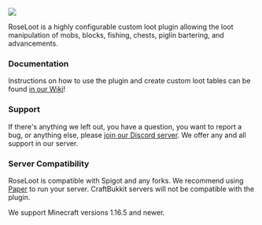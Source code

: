 ![](https://i.imgur.com/YWDZ0pA.png)


RoseLoot is a highly configurable custom loot plugin allowing the loot manipulation of mobs, blocks, fishing, chests, piglin bartering, and advancements.

### Documentation
Instructions on how to use the plugin and create custom loot tables can be found [in our Wiki](https://github.com/Rosewood-Development/RoseLoot/wiki)!

### Support
If there's anything we left out, you have a question, you want to report a bug, or anything else, please [join our Discord server](https://discord.gg/MgUsTBK).  We offer any and all support in our server.

### Server Compatibility
RoseLoot is compatible with Spigot and any forks. We recommend using [Paper](https://papermc.io/) to run your server.  CraftBukkit servers will not be compatible with the plugin.

We support Minecraft versions 1.16.5 and newer.
